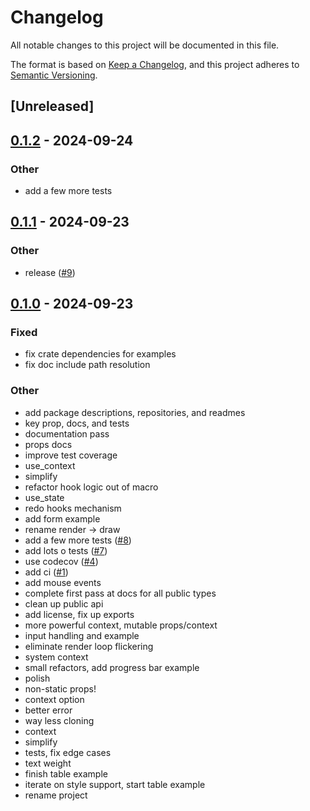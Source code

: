 # Changelog

All notable changes to this project will be documented in this file.

The format is based on [Keep a Changelog](https://keepachangelog.com/en/1.0.0/),
and this project adheres to [Semantic Versioning](https://semver.org/spec/v2.0.0.html).

## [Unreleased]

## [0.1.2](https://github.com/ccbrown/iocraft/compare/iocraft-macros-v0.1.1...iocraft-macros-v0.1.2) - 2024-09-24

### Other

- add a few more tests

## [0.1.1](https://github.com/ccbrown/iocraft/compare/iocraft-macros-v0.1.0...iocraft-macros-v0.1.1) - 2024-09-23

### Other

- release ([#9](https://github.com/ccbrown/iocraft/pull/9))

## [0.1.0](https://github.com/ccbrown/iocraft/releases/tag/iocraft-macros-v0.1.0) - 2024-09-23

### Fixed

- fix crate dependencies for examples
- fix doc include path resolution

### Other

- add package descriptions, repositories, and readmes
- key prop, docs, and tests
- documentation pass
- props docs
- improve test coverage
- use_context
- simplify
- refactor hook logic out of macro
- use_state
- redo hooks mechanism
- add form example
- rename render -> draw
- add a few more tests ([#8](https://github.com/ccbrown/iocraft/pull/8))
- add lots o tests ([#7](https://github.com/ccbrown/iocraft/pull/7))
- use codecov ([#4](https://github.com/ccbrown/iocraft/pull/4))
- add ci ([#1](https://github.com/ccbrown/iocraft/pull/1))
- add mouse events
- complete first pass at docs for all public types
- clean up public api
- add license, fix up exports
- more powerful context, mutable props/context
- input handling and example
- eliminate render loop flickering
- system context
- small refactors, add progress bar example
- polish
- non-static props!
- context option
- better error
- way less cloning
- context
- simplify
- tests, fix edge cases
- text weight
- finish table example
- iterate on style support, start table example
- rename project
